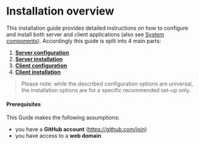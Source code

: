 # Installation overview

This installation guide provides detailed instructions on how to configure and install both server and client applications (also see [System components](/components.md)). Accordingly this guide is split into 4 main parts:

1. **[Server configuration](server-config/server-config.md)**
2. **[Server installation](server-installation/server-installation.md)**
3. **[Client configuration](client-config/client-config.md)**
4. **[Client installation](client-installation/client-installation.md)**

> Please note: while the described configuration options are universal, the installation options are for a specific recommended set-up only.

#### Prerequisites

This Guide makes the following assumptions:
- you have a **GitHub account** (https://github.com/join)
- you have access to a **web domain**
